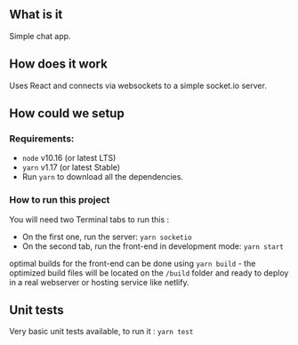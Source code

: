## What is it

Simple chat app.

## How does it work

Uses React and connects via websockets to a simple socket.io server.

## How could we setup

### Requirements:

- `node` v10.16 (or latest LTS)
- `yarn` v1.17 (or latest Stable)
- Run `yarn` to download all the dependencies.

### How to run this project

You will need two Terminal tabs to run this :

- On the first one, run the server: `yarn socketio`
- On the second tab, run the front-end in development mode: `yarn start`

optimal builds for the front-end can be done using `yarn build` - the optimized build files will be located on the `/build` folder and ready to deploy in a real webserver or hosting service like netlify.

## Unit tests

Very basic unit tests available, to run it : `yarn test`
